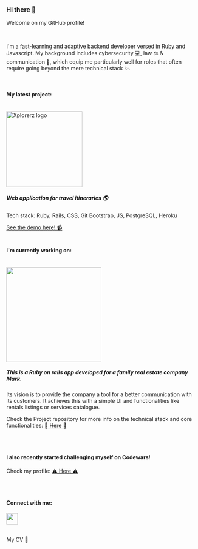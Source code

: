 ### Hi there 👋

Welcome on my GitHub profile!

<br>

<p>I'm a fast-learning and adaptive backend developer versed in Ruby and Javascript. My background includes cybersecurity 💻, law ⚖️ & communication 💬, which equip me particularly well for roles that often require going beyond the mere technical stack ✨.</p>

<br>

<h4>My latest project:</h4> 
<br>
<a href="http://www.xplorerz.net/" target="_blank"><img src="http://www.xplorerz.net/assets/logo-0278308ed02368f44b0a0781d220632f3e181e4a039a518aedd1405337918326.png" alt="Xplorerz logo" width="200px"></a>
<h5>Web application for travel itineraries 🌎</h5>
<p>Tech stack: Ruby, Rails, CSS, Git Bootstrap, JS, PostgreSQL, Heroku</p>
<a href="https://www.youtube.com/watch?v=BfC-h9wm-Ns&feature=youtu.be" target="_blank">See the demo here! 📹</a>

<br>
<br>

<h4>I'm currently working on:</h4>
<br>
<img src="https://www.ma-rk.cz/wp-content/uploads/2020/06/cropped-FullColor_1024x1024_72dpi-4.jpg" width="250px">

<h5>This is a Ruby on rails app developed for a family real estate company Mark.</h5>

<p>Its vision is to provide the company a tool for a better communication with its customers. It achieves this with a simple UI and functionalities like rentals listings or services catalogue.</p>

Check the Project repository for more info on the technical stack and core functionalities:
<a href="https://github.com/kahinek1999/mark#readme" target="_blank">📄 Here 📄</a>

<br>
<br>
<h4>I also recently started challenging myself on Codewars!</h4>
<p>Check my profile: <a href="https://www.codewars.com/users/kahinek1999" target="_blank">⚠️ Here ⚠️</a></p>
<br>
<br>

<h4>Connect with me:</h4>
<a href="https://www.linkedin.com/in/sara-kahankova/" target="_blank"><img src="https://cdn-icons-png.flaticon.com/512/174/174857.png" width="30px"></a>
<br>
<br>

<p>My CV <a href="https://drive.google.com/file/d/1NsfmUrs5OwiCMA7Pq2FmMOAc_SHJCsf9/view?usp=sharing" style="text-decoration: none;" target="_blank">📄</a></p>

<!--
**kahinek1999/kahinek1999** is a ✨ _special_ ✨ repository because its `README.md` (this file) appears on your GitHub profile.

Here are some ideas to get you started:

- 🔭 I’m currently working on ...
- 🌱 I’m currently learning ...
- 👯 I’m looking to collaborate on ...
- 🤔 I’m looking for help with ...
- 💬 Ask me about ...
- 📫 How to reach me: ...
- 😄 Pronouns: ...
- ⚡ Fun fact: ...
-->
